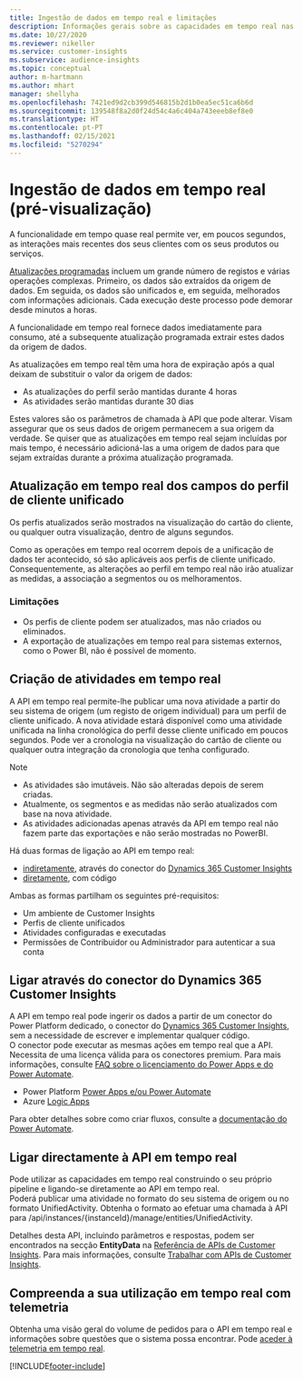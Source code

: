 ```yaml
---
title: Ingestão de dados em tempo real e limitações
description: Informações gerais sobre as capacidades em tempo real nas informações de audiência.
ms.date: 10/27/2020
ms.reviewer: nikeller
ms.service: customer-insights
ms.subservice: audience-insights
ms.topic: conceptual
author: m-hartmann
ms.author: mhart
manager: shellyha
ms.openlocfilehash: 7421ed9d2cb399d546815b2d1b0ea5ec51ca6b6d
ms.sourcegitcommit: 139548f8a2d0f24d54c4a6c404a743eeeb8ef8e0
ms.translationtype: HT
ms.contentlocale: pt-PT
ms.lasthandoff: 02/15/2021
ms.locfileid: "5270294"
---
```

# <a name="real-time-data-ingestion-preview"></a>Ingestão de dados em tempo real (pré-visualização)

A funcionalidade em tempo quase real permite ver, em poucos segundos, as interações mais recentes dos seus clientes com os seus produtos ou serviços.

[Atualizações programadas](system.md#schedule-tab) incluem um grande número de registos e várias operações complexas. Primeiro, os dados são extraídos da origem de dados. Em seguida, os dados são unificados e, em seguida, melhorados com informações adicionais. Cada execução deste processo pode demorar desde minutos a horas.

A funcionalidade em tempo real fornece dados imediatamente para consumo, até a subsequente atualização programada extrair estes dados da origem de dados.

As atualizações em tempo real têm uma hora de expiração após a qual deixam de substituir o valor da origem de dados:

- As atualizações do perfil serão mantidas durante 4 horas
- As atividades serão mantidas durante 30 dias

Estes valores são os parâmetros de chamada à API que pode alterar. Visam assegurar que os seus dados de origem permanecem a sua origem da verdade. Se quiser que as atualizações em tempo real sejam incluídas por mais tempo, é necessário adicioná-las a uma origem de dados para que sejam extraídas durante a próxima atualização programada.

## <a name="real-time-update-of-the-unified-customer-profile-fields"></a>Atualização em tempo real dos campos do perfil de cliente unificado

Os perfis atualizados serão mostrados na visualização do cartão do cliente, ou qualquer outra visualização, dentro de alguns segundos.

Como as operações em tempo real ocorrem depois de a unificação de dados ter acontecido, só são aplicáveis aos perfis de cliente unificado. Consequentemente, as alterações ao perfil em tempo real não irão atualizar as medidas, a associação a segmentos ou os melhoramentos.

### <a name="limitations"></a>Limitações

- Os perfis de cliente podem ser atualizados, mas não criados ou eliminados.
- A exportação de atualizações em tempo real para sistemas externos, como o Power BI, não é possível de momento.

## <a name="real-time-creation-of-activities"></a>Criação de atividades em tempo real

A API em tempo real permite-lhe publicar uma nova atividade a partir do seu sistema de origem (um registo de origem individual) para um perfil de cliente unificado. A nova atividade estará disponível como uma atividade unificada na linha cronológica do perfil desse cliente unificado em poucos segundos. Pode ver a cronologia na visualização do cartão de cliente ou qualquer outra integração da cronologia que tenha configurado.

> [!NOTE]
>
> - As atividades são imutáveis. Não são alteradas depois de serem criadas.
> - Atualmente, os segmentos e as medidas não serão atualizados com base na nova atividade.
> - As atividades adicionadas apenas através da API em tempo real não fazem parte das exportações e não serão mostradas no PowerBI.

Há duas formas de ligação ao API em tempo real:

- [indiretamente](#connect-via-the-dynamics-365-customer-insights-connector), através do conector do [Dynamics 365 Customer Insights](https://docs.microsoft.com/connectors/customerinsights/)
- [diretamente](#connect-directly-to-the-real-time-api), com código

Ambas as formas partilham os seguintes pré-requisitos:

- Um ambiente de Customer Insights
- Perfis de cliente unificados
- Atividades configuradas e executadas
- Permissões de Contribuidor ou Administrador para autenticar a sua conta

## <a name="connect-via-the-dynamics-365-customer-insights-connector"></a>Ligar através do conector do Dynamics 365 Customer Insights

A API em tempo real pode ingerir os dados a partir de um conector do Power Platform dedicado, o conector do [Dynamics 365 Customer Insights](https://docs.microsoft.com/connectors/customerinsights/), sem a necessidade de escrever e implementar qualquer código.    
O conector pode executar as mesmas ações em tempo real que a API. Necessita de uma licença válida para os conectores premium. Para mais informações, consulte [FAQ sobre o licenciamento do Power Apps e do Power Automate](https://docs.microsoft.com/power-platform/admin/powerapps-flow-licensing-faq).

- Power Platform [Power Apps e/ou Power Automate](https://docs.microsoft.com/connectors/)
- Azure [Logic Apps](https://docs.microsoft.com/azure/connectors/apis-list)

Para obter detalhes sobre como criar fluxos, consulte a [documentação do Power Automate](https://docs.microsoft.com/power-automate/).

## <a name="connect-directly-to-the-real-time-api"></a>Ligar directamente à API em tempo real

Pode utilizar as capacidades em tempo real construindo o seu próprio pipeline e ligando-se diretamente ao API em tempo real.    
Poderá publicar uma atividade no formato do seu sistema de origem ou no formato UnifiedActivity. Obtenha o formato ao efetuar uma chamada à API para /api/instances/{instanceId}/manage/entities/UnifiedActivity.

Detalhes desta API, incluindo parâmetros e respostas, podem ser encontrados na secção **EntityData** na [Referência de APIs de Customer Insights](https://developer.ci.ai.dynamics.com/api-details#api=CustomerInsights). Para mais informações, consulte [Trabalhar com APIs de Customer Insights](apis.md).

## <a name="understand-your-real-time-usage-with-telemetry"></a>Compreenda a sua utilização em tempo real com telemetria

Obtenha uma visão geral do volume de pedidos para o API em tempo real e informações sobre questões que o sistema possa encontrar. Pode [aceder à telemetria em tempo real](system.md#api-usage-tab). 


[!INCLUDE[footer-include](../includes/footer-banner.md)]
